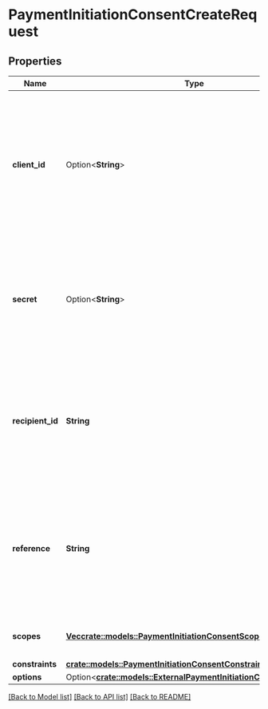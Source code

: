 # PaymentInitiationConsentCreateRequest

## Properties

Name | Type | Description | Notes
------------ | ------------- | ------------- | -------------
**client_id** | Option<**String**> | Your Plaid API `client_id`. The `client_id` is required and may be provided either in the `PLAID-CLIENT-ID` header or as part of a request body. | [optional]
**secret** | Option<**String**> | Your Plaid API `secret`. The `secret` is required and may be provided either in the `PLAID-SECRET` header or as part of a request body. | [optional]
**recipient_id** | **String** | The ID of the recipient the payment consent is for. The created consent can be used to transfer funds to this recipient only. | 
**reference** | **String** | A reference for the payment consent. This must be an alphanumeric string with at most 18 characters and must not contain any special characters. | 
**scopes** | [**Vec<crate::models::PaymentInitiationConsentScope>**](PaymentInitiationConsentScope.md) | An array of payment consent scopes. | 
**constraints** | [**crate::models::PaymentInitiationConsentConstraints**](PaymentInitiationConsentConstraints.md) |  | 
**options** | Option<[**crate::models::ExternalPaymentInitiationConsentOptions**](ExternalPaymentInitiationConsentOptions.md)> |  | [optional]

[[Back to Model list]](../README.md#documentation-for-models) [[Back to API list]](../README.md#documentation-for-api-endpoints) [[Back to README]](../README.md)


